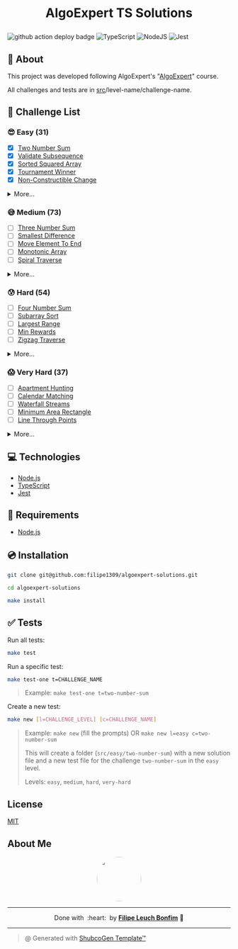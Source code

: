 
# <p align="center">AlgoExpert TS Solutions</p>

![github action deploy badge](https://github.com/filipe1309/algoexpert-solutions/actions/workflows/tests.yaml/badge.svg?event=push)
![TypeScript](https://img.shields.io/badge/Code-TypeScript-informational?style=flat-square&logo=typescript&color=3178C6)
![NodeJS](https://img.shields.io/badge/Code-NodeJS-informational?style=flat-square&logo=node.js&color=339933)
![Jest](https://img.shields.io/badge/Code-Jest-informational?style=flat-square&logo=jest&color=C21325)

## 💬 About

This project was developed following AlgoExpert's "[AlgoExpert](https://www.algoexpert.io/questions)" course.

All challenges and tests are in [src](./src)/level-name/challenge-name.


## :rocket: Challenge List

### 😎 Easy (31)

- [x] [Two Number Sum](./src/easy/two-number-sum)
- [x] [Validate Subsequence](./src/easy/validate-subsequence)
- [x] [Sorted Squared Array](./src/easy/sorted-squared-array)
- [x] [Tournament Winner](./src/easy/tournament-winner)
- [x] [Non-Constructible Change](./src/easy/non-constructible-change)

<details>
  <summary>More...</summary>

- [x] [Transpose Matrix](./src/easy/transpose-matrix)
- [x] [Find Closest Value In BST](./src/easy/find-closest-value-in-bst)
- [x] [Branch Sums](./src/easy/branch-sums)
- [x] [Node Depths](./src/easy/node-depths)
- [x] [Evaluate Expression Tree](./src/easy/evaluate-expression-tree)
- [x] [Depth-first Search](./src/easy/depth-first-search)
- [x] [Minimum Waiting Time](./src/easy/minimum-waiting-time)
- [x] [Class Photos](./src/easy/class-photos)
- [x] [Tandem Bicycle](./src/easy/tandem-bicycle)
- [x] [Optimal Freelancing](./src/easy/optimal-freelancing)
- [x] [Remove Duplicates From Linked List](./src/easy/remove-duplicates-from-linked-list)
- [x] [Middle Node](./src/easy/middle-node)
- [x] [Nth Fibonacci](./src/easy/nth-fibonacci)
- [x] [Product Sum](./src/easy/product-sum)
- [ ] [Binary Search](./src/easy/binary-search)
- [ ] [Find Three Largest Numbers](./src/easy/find-three-largest-numbers)
- [ ] [Bubble Sort](./src/easy/bubble-sort)
- [ ] [Insertion Sort](./src/easy/insertion-sort)
- [ ] [Selection Sort](./src/easy/selection-sort)
- [ ] [Palindrome Check](./src/easy/palindrome-check)
- [ ] [Caesar Cipher Encryptor](./src/easy/caesar-cipher-encryptor)
- [ ] [Run-Length Encoding](./src/easy/run-length-encoding)
- [ ] [Common Characters](./src/easy/common-characters)
- [ ] [Generate Document](./src/easy/generate-document)
- [ ] [First Non-Repeating Character](./src/easy/first-non-repeating-character)
- [ ] [Semordnilap](./src/easy/semordnilap)

</details>

### 😅 Medium (73)

- [ ] [Three Number Sum](./src/medium/three-number-sum)
- [ ] [Smallest Difference](./src/medium/smallest-difference)
- [ ] [Move Element To End](./src/medium/move-element-to-end)
- [ ] [Monotonic Array](./src/medium/monotonic-array)
- [ ] [Spiral Traverse](./src/medium/spiral-traverse)
<details>
  <summary>More...</summary>

- [ ] [Longest Peak](./src/medium/longest-peak)
- [ ] [Array Of Products](./src/medium/array-of-products)
- [ ] [First Duplicate Value](./src/medium/first-duplicate-value)
- [ ] [Merge Overlapping Intervals](./src/medium/merge-overlapping-intervals)
- [ ] [Best Seat](./src/medium/best-seat)
- [ ] [Zero Sum Subarray](./src/medium/zero-sum-subarray)
- [ ] [Missing Numbers](./src/medium/missing-numbers)
- [ ] [Majority Element](./src/medium/majority-element)
- [ ] [Sweet And Savory](./src/medium/sweet-and-savory)
- [ ] [BST Construction](./src/medium/bst-construction)
- [ ] [Validate BST](./src/medium/validate-bst)
- [ ] [BST Traversal](./src/medium/bst-traversal)
- [ ] [Min Height BST](./src/medium/min-height-bst)
- [ ] [Find Kth Largest Value In BST](./src/medium/find-kth-largest-value-in-bst)
- [ ] [Reconstruct BST](./src/medium/reconstruct-bst)
- [ ] [Invert Binary Tree](./src/medium/invert-binary-tree)
- [ ] [Binary Tree Diameter](./src/medium/binary-tree-diameter)
- [ ] [Find Successor](./src/medium/find-successor)
- [ ] [Height Balanced Binary Tree](./src/medium/height-balanced-binary-tree)
- [ ] [Merge Binary Trees](./src/medium/merge-binary-trees)
- [ ] [Symmetrical Tree](./src/medium/symmetrical-tree)
- [ ] [Split Binary Tree](./src/medium/split-binary-tree)
- [ ] [Max Subset Sum No Adjacent](./src/medium/max-subset-sum-no-adjacent)
- [ ] [Number Of Ways To Make Change](./src/medium/number-of-ways-to-make-change)
- [ ] [Min Number Of Coins For Change](./src/medium/min-number-of-coins-for-change)
- [ ] [Levenshtein Distance](./src/medium/levenshtein-distance)
- [ ] [Number Of Ways To Traverse Graph](./src/medium/number-of-ways-to-traverse-graph)
- [ ] [Kadane's Algorithm](./src/medium/kadanes-algorithm)
- [ ] [Stable internships](./src/medium/stable-internships)
- [ ] [Union Find](./src/medium/union-find)
- [ ] [Single Cycle Check](./src/medium/single-cycle-check)
- [ ] [Breadth-first Search](./src/medium/breadth-first-search)
- [ ] [River Sizes](./src/medium/river-sizes)
- [ ] [Youngest Common Ancestor](./src/medium/youngest-common-ancestor)
- [ ] [Remove Islands](./src/medium/remove-islands)
- [ ] [Cycle In Graph](./src/medium/cycle-in-graph)
- [ ] [Minimum Passes Of Matrix](./src/medium/minimum-passes-of-matrix)
- [ ] [Two-Colorable](./src/medium/two-colorable)
- [ ] [Task Assignment](./src/medium/task-assignment)
- [ ] [Valid Starting City](./src/medium/valid-starting-city)
- [ ] [Min Heap Construction](./src/medium/min-heap-construction)
- [ ] [Linked List Construction](./src/medium/linked-list-construction)
- [ ] [Remove Kth Node From End](./src/medium/remove-kth-node-from-end)
- [ ] [Sum of Linked Lists](./src/medium/sum-of-linked-lists)
- [ ] [Merging Linked Lists](./src/medium/merging-linked-lists)
- [ ] [Permutations](./src/medium/permutations)
- [ ] [Powerset](./src/medium/powerset)
- [ ] [Phone Number Mnemonics](./src/medium/phone-number-mnemonics)
- [ ] [Staircase Traversal](./src/medium/staircase-traversal)
- [ ] [Blackjack Probability](./src/medium/blackjack-probability)
- [ ] [Reveal Minesweeper](./src/medium/reveal-minesweeper)
- [ ] [Search In Sorted Matrix](./src/medium/search-in-sorted-matrix)
- [ ] [Three Number Sort](./src/medium/three-number-sort)
- [ ] [Min Max Stack Construction](./src/medium/min-max-stack-construction)
- [ ] [Balanced Brackets](./src/medium/balanced-brackets)
- [ ] [Sunset Views](./src/medium/sunset-views)
- [ ] [Best Digits](./src/medium/best-digits)
- [ ] [Sort Stack](./src/medium/sort-stack)
- [ ] [Next Greater Element](./src/medium/next-greater-element)
- [ ] [Reverse Polish Notation](./src/medium/reverse-polish-notation)
- [ ] [Colliding Asteroids](./src/medium/colliding-asteroids)
- [ ] [Longest Palindromic Substring](./src/medium/longest-palindromic-substring)
- [ ] [Group Anagrams](./src/medium/group-anagrams)
- [ ] [Valid IP Addresses](./src/medium/valid-ip-addresses)
- [ ] [Reverse Words In String](./src/medium/reverse-words-in-string)
- [ ] [Minimum Characters For Words](./src/medium/minimum-characters-for-words)
- [ ] [One Edit](./src/medium/one-edit)
- [ ] [Suffix Trie Construction](./src/medium/suffix-trie-construction)

</details>

### 😰 Hard (54)

- [ ] [Four Number Sum](./src/hard/four-number-sum)
- [ ] [Subarray Sort](./src/hard/subarray-sort)
- [ ] [Largest Range](./src/hard/largest-range)
- [ ] [Min Rewards](./src/hard/min-rewards)
- [ ] [Zigzag Traverse](./src/hard/zigzag-traverse)
<details>
  <summary>More...</summary>

- [ ] [Longest Subarray With Sum](./src/hard/longest-subarray-with-sum)
- [ ] [Knight Connection](./src/hard/knight-connection)
- [ ] [Count Squares](./src/hard/count-squares)
- [ ] [Same BSTs](./src/hard/same-bsts)
- [ ] [Validate Three Nodes](./src/hard/validate-three-nodes)
- [ ] [Repair BST](./src/hard/repair-bst)
- [ ] [Max Path Sum In Binary Tree](./src/hard/max-path-sum-in-binary-tree)
- [ ] [Find Nodes Distance K](./src/hard/find-nodes-distance-k)
- [ ] [Max Sum Increasing Subsequence](./src/hard/max-sum-increasing-subsequence)
- [ ] [Longest Common Subsequence](./src/hard/longest-common-subsequence)
- [ ] [Min Number Of Jumps](./src/hard/min-number-of-jumps)
- [ ] [Water Area](./src/hard/water-area)
- [ ] [Knapsack Problem](./src/hard/knapsack-problem)
- [ ] [Disk Stacking](./src/hard/disk-stacking)
- [ ] [Numbers In Pi](./src/hard/numbers-in-pi)
- [ ] [Maximum Sum Submatrix](./src/hard/maximum-sum-submatrix)
- [ ] [Maximize Expression](./src/hard/maximize-expression)
- [ ] [Dice Throws](./src/hard/dice-throws)
- [ ] [Juice Bottling](./src/hard/juice-bottling)
- [ ] [Dijkstra's Algorithm](./src/hard/dijkstras-algorithm)
- [ ] [Topological Sort](./src/hard/topological-sort)
- [ ] [Kruskal's Algorithm](./src/hard/kruskals-algorithm)
- [ ] [Boggle Board](./src/hard/boggle-board)
- [ ] [Largest Island](./src/hard/largest-island)
- [ ] [Continuous Median](./src/hard/continuous-median)
- [ ] [Sort K-Sorted Array](./src/hard/sort-k-sorted-array)
- [ ] [Laptop Rentals](./src/hard/laptop-rentals)
- [ ] [Find Loop](./src/hard/find-loop)
- [ ] [Reverse Linked List](./src/hard/reverse-linked-list)
- [ ] [Merge Linked Lists](./src/hard/merge-linked-lists)
- [ ] [Shift Linked List](./src/hard/shift-linked-list)
- [ ] [Lowest Common Manager](./src/hard/lowest-common-manager)
- [ ] [Interweaving Strings](./src/hard/interweaving-strings)
- [ ] [Solve Sudoku](./src/hard/solve-sudoku)
- [ ] [Generate Div Tags](./src/hard/generate-div-tags)
- [ ] [Ambiguous Measurements](./src/hard/ambiguous-measurements)
- [ ] [Shifted Binary Search](./src/hard/shifted-binary-search)
- [ ] [Search For Range](./src/hard/search-for-range)
- [ ] [Quickselect](./src/hard/quickselect)
- [ ] [Index Equals Value](./src/hard/index-equals-value)
- [ ] [Quick Sort](./src/hard/quick-sort)
- [ ] [Heap Sort](./src/hard/heap-sort)
- [ ] [Radix Sort](./src/hard/radix-sort)
- [ ] [Shorten Path](./src/hard/shorten-path)
- [ ] [Largest Rectangle Under Skyline](./src/hard/largest-rectangle-under-skyline)
- [ ] [Longest Substring Without Duplication](./src/hard/longest-substring-without-duplication)
- [ ] [Underscorify Substring](./src/hard/underscorify-substring)
- [ ] [Pattern Matcher](./src/hard/pattern-matcher)
- [ ] [Multi String Search](./src/hard/multi-string-search)

</details>

### 😱 Very Hard (37)

- [ ] [Apartment Hunting](./src/very-hard/apartment-hunting)
- [ ] [Calendar Matching](./src/very-hard/calendar-matching)
- [ ] [Waterfall Streams](./src/very-hard/waterfall-streams)
- [ ] [Minimum Area Rectangle](./src/very-hard/minimum-area-rectangle)
- [ ] [Line Through Points](./src/very-hard/line-through-points)

<details>
  <summary>More...</summary>

- [ ] [Right Smaller Than](./src/very-hard/right-smaller-than)
- [ ] [Iterative In-order Traversal](./src/very-hard/iterative-in-order-traversal)
- [ ] [Flatten Binary Tree](./src/very-hard/flatten-binary-tree)
- [ ] [Right Sibling Tree](./src/very-hard/right-sibling-tree)
- [ ] [All Kinds Of Node Depths](./src/very-hard/all-kinds-of-node-depths)
- [ ] [Compare Leaf Traversal](./src/very-hard/compare-leaf-traversal)
- [ ] [Max Profit With K Transactions](./src/very-hard/max-profit-with-k-transactions)
- [ ] [Palindrome Partitioning Min Cuts](./src/very-hard/palindrome-partitioning-min-cuts)
- [ ] [Longest Increasing Subsequence](./src/very-hard/longest-increasing-subsequence)
- [ ] [Longest String Chain](./src/very-hard/longest-string-chain)
- [ ] [Square Of Zeroes](./src/very-hard/square-of-zeroes)
- [ ] [Knut Morris Pratt Algorithm](./src/very-hard/knut-morris-pratt-algorithm)
- [ ] [A* Algorithm](./src/very-hard/a-star-algorithm)
- [ ] [Rectangle Mania](./src/very-hard/rectangle-mania)
- [ ] [Detect Arbitrage](./src/very-hard/detect-arbitrage)
- [ ] [Two Edge Connected Graph](./src/very-hard/two-edge-connected-graph)
- [ ] [Airport Connections](./src/very-hard/airport-connections)
- [ ] [Merge Sorted Arrays](./src/very-hard/merge-sorted-arrays)
- [ ] [LRU Cache](./src/very-hard/lru-cache)
- [ ] [Rearrange Linked List](./src/very-hard/rearrange-linked-list)
- [ ] [Linked List Palindrome](./src/very-hard/linked-list-palindrome)
- [ ] [Zip Linked List](./src/very-hard/zip-linked-list)
- [ ] [Node Swap](./src/very-hard/node-swap)
- [ ] [Number Of Binary Tree Topologies](./src/very-hard/number-of-binary-tree-topologies)
- [ ] [Non-Attacking Queens](./src/very-hard/non-attacking-queens)
- [ ] [Median Of Two Sorted Arrays](./src/very-hard/median-of-two-sorted-arrays)
- [ ] [Optimal Assembly Line](./src/very-hard/optimal-assembly-line)
- [ ] [Merge Sort](./src/very-hard/merge-sort)
- [ ] [Count Inversions](./src/very-hard/count-inversions)
- [ ] [Largest Park](./src/very-hard/largest-park)
- [ ] [Smallest Substring Containing](./src/very-hard/smallest-substring-containing)
- [ ] [Longest Balanced Substring](./src/very-hard/longest-balanced-substring)

</details>

## :computer: Technologies

- [Node.js](https://nodejs.org/en/)
- [TypeScript](https://www.typescriptlang.org/)
- [Jest](https://jestjs.io/)

## :scroll: Requirements

- [Node.js](https://nodejs.org/en/)

## :cd: Installation

```sh
git clone git@github.com:filipe1309/algoexpert-solutions.git
```

```sh
cd algoexpert-solutions
```

```sh
make install
```

## :white_check_mark: Tests

Run all tests:
```sh
make test
```

Run a specific test:
```sh
make test-one t=CHALLENGE_NAME
```
> Example: `make test-one t=two-number-sum`

Create a new test:
```sh
make new [l=CHALLENGE_LEVEL] [c=CHALLENGE_NAME]
```
> Example: `make new` (fill the prompts) OR `make new l=easy c=two-number-sum`
>
> This will create a folder (`src/easy/two-number-sum`) with a new solution file and a new test file for the challenge `two-number-sum` in the `easy` level.
>
> Levels: `easy`, `medium`, `hard`, `very-hard`  


<!-- 

## Contributing

Pull requests are welcome. For major changes, please open an issue first to discuss what you would like to change.

Please make sure to update tests as appropriate. -->

## License

[MIT](https://choosealicense.com/licenses/mit/)

## About Me

<p align="center">
    <a style="font-weight: bold" href="https://github.com/filipe1309/">
    <img style="border-radius:50%" width="100px; "src="https://github.com/filipe1309.png"/>
    </a>
</p>

---

<p align="center">
    Done with&nbsp;&nbsp;:heart:&nbsp;&nbsp;by <a style="font-weight: bold" href="https://github.com/filipe1309/">Filipe Leuch Bonfim</a> 🖖
</p>

---

> @ Generated with [ShubcoGen Template™](https://github.com/filipe1309/shubcogen-template)   
